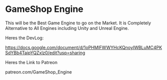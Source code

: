 # GameShop Engine

This will be the Best Game Engine to go on the Market.  It is Completely Alternative to All Engines including Unity and Unreal Engine.

Heres the DevLog:

https://docs.google.com/document/d/1oPHMlFWWYHcKQnoyIWBLuMC4PKSdYBb4TaipYQZxlz0/edit?usp=sharing

Heres the Link to Patreon

patreon.com/GameShop_Engine
